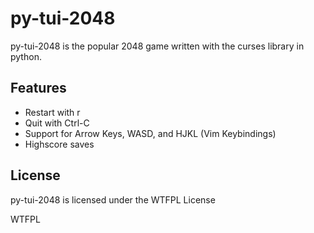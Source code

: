 # py-tui-2048
py-tui-2048 is the popular 2048 game written with the curses library in python.

## Features
- Restart with r
- Quit with Ctrl-C
- Support for Arrow Keys, WASD, and HJKL (Vim Keybindings)
- Highscore saves
  
## License
py-tui-2048 is licensed under the WTFPL License

<a href="http://www.wtfpl.net/"><img
     src="http://www.wtfpl.net/wp-content/uploads/2012/12/wtfpl-badge-4.png"
     width="80" height="15" alt="WTFPL" /></a>

